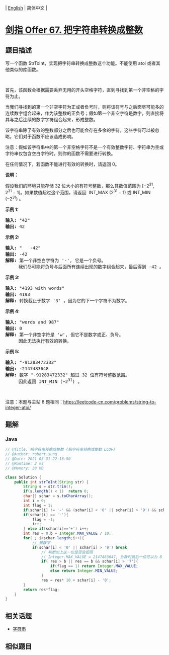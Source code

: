
| [English](README_EN.md) | 简体中文 |

# [剑指 Offer 67. 把字符串转换成整数](https://leetcode.cn//problems/ba-zi-fu-chuan-zhuan-huan-cheng-zheng-shu-lcof/)

## 题目描述

<p>写一个函数 StrToInt，实现把字符串转换成整数这个功能。不能使用 atoi 或者其他类似的库函数。</p>

<p>&nbsp;</p>

<p>首先，该函数会根据需要丢弃无用的开头空格字符，直到寻找到第一个非空格的字符为止。</p>

<p>当我们寻找到的第一个非空字符为正或者负号时，则将该符号与之后面尽可能多的连续数字组合起来，作为该整数的正负号；假如第一个非空字符是数字，则直接将其与之后连续的数字字符组合起来，形成整数。</p>

<p>该字符串除了有效的整数部分之后也可能会存在多余的字符，这些字符可以被忽略，它们对于函数不应该造成影响。</p>

<p>注意：假如该字符串中的第一个非空格字符不是一个有效整数字符、字符串为空或字符串仅包含空白字符时，则你的函数不需要进行转换。</p>

<p>在任何情况下，若函数不能进行有效的转换时，请返回 0。</p>

<p><strong>说明：</strong></p>

<p>假设我们的环境只能存储 32 位大小的有符号整数，那么其数值范围为&nbsp;[&minus;2<sup>31</sup>,&nbsp; 2<sup>31&nbsp;</sup>&minus; 1]。如果数值超过这个范围，请返回 &nbsp;INT_MAX (2<sup>31&nbsp;</sup>&minus; 1) 或&nbsp;INT_MIN (&minus;2<sup>31</sup>) 。</p>

<p><strong>示例&nbsp;1:</strong></p>

<pre><strong>输入:</strong> &quot;42&quot;
<strong>输出:</strong> 42
</pre>

<p><strong>示例&nbsp;2:</strong></p>

<pre><strong>输入:</strong> &quot;   -42&quot;
<strong>输出:</strong> -42
<strong>解释: </strong>第一个非空白字符为 &#39;-&#39;, 它是一个负号。
&nbsp;    我们尽可能将负号与后面所有连续出现的数字组合起来，最后得到 -42 。
</pre>

<p><strong>示例&nbsp;3:</strong></p>

<pre><strong>输入:</strong> &quot;4193 with words&quot;
<strong>输出:</strong> 4193
<strong>解释:</strong> 转换截止于数字 &#39;3&#39; ，因为它的下一个字符不为数字。
</pre>

<p><strong>示例&nbsp;4:</strong></p>

<pre><strong>输入:</strong> &quot;words and 987&quot;
<strong>输出:</strong> 0
<strong>解释:</strong> 第一个非空字符是 &#39;w&#39;, 但它不是数字或正、负号。
     因此无法执行有效的转换。</pre>

<p><strong>示例&nbsp;5:</strong></p>

<pre><strong>输入:</strong> &quot;-91283472332&quot;
<strong>输出:</strong> -2147483648
<strong>解释:</strong> 数字 &quot;-91283472332&quot; 超过 32 位有符号整数范围。 
&nbsp;    因此返回 INT_MIN (&minus;2<sup>31</sup>) 。
</pre>

<p>&nbsp;</p>

<p>注意：本题与主站 8 题相同：<a href="https://leetcode-cn.com/problems/string-to-integer-atoi/">https://leetcode-cn.com/problems/string-to-integer-atoi/</a></p>


## 题解


### Java

```Java
// @Title: 把字符串转换成整数 (把字符串转换成整数 LCOF)
// @Author: robert.sunq
// @Date: 2021-05-31 22:16:50
// @Runtime: 2 ms
// @Memory: 38 MB

class Solution {
    public int strToInt(String str) {
        String s = str.trim();
        if(s.length() < 1)  return 0;
        char[] schar = s.toCharArray();
        int i = 0;
        int flag = 1;
        if(schar[i] != '-' && (schar[i] < '0' || schar[i] > '9') && schar[i] != '+') return 0;
        if(schar[i] == '-'){
            flag = -1;
            i++;
        } else if(schar[i]=='+') i++;
        int res = 0,b = Integer.MAX_VALUE / 10;
        for( ; i<schar.length;i++){
            // 是数字
            if(schar[i] < '0' || schar[i] > '9') break;
                // 判断加上这一位是否会超限
                // Integer.MAX_VALUE = 2147483647, 负数时最后一位可以为 8 但是此时结果也就是最小值，故不需要特殊考虑
                if( res > b || res == b && schar[i] > '7'){
                    if(flag == 1) return Integer.MAX_VALUE;
                    else return Integer.MIN_VALUE;
                }
                res = res* 10 + schar[i] - '0';
        }
        return res*flag;
    }
}
```



## 相关话题

- [字符串](https://leetcode.cn//tag/string)

## 相似题目



